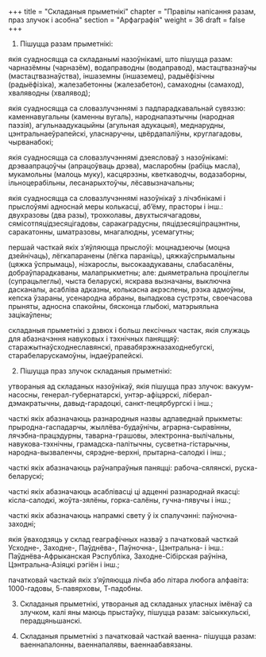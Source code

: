 +++
title = "Складаныя прыметнікі"
chapter = "Правілы напісання разам, праз злучок і асобна"
section = "Арфаграфія"
weight = 36
draft = false
+++

1. Пішуцца разам прыметнікі:

якія суадносяцца са складанымі назоўнікамі, што пішуцца разам: чарназёмны (чарназём), водаправодны (водаправод), мастацтвазнаўчы (мастацтвазнаўства), іншаземны (іншаземец), радыёфізічны (радыёфізіка), жалезабетонны (жалезабетон), самаходны (самаход), хваляводны (хвалявод);

якія суадносяцца са словазлучэннямі з падпарадкавальнай сувяззю: каменнавугальны (каменны вугаль), народнапаэтычны (народная паэзія), агульнаадукацыйны (агульная адукацыя), меднарудны, цэнтральнаеўрапейскі, уласнаручны, цвёрдапаліўны, круглагадовы, чырванабокі;

якія суадносяцца са словазлучэннямі дзеясловаў з назоўнікамі: дрэваапрацоўчы (апрацоўваць дрэва), масларобны (рабіць масла), мукамольны (малоць муку), касцярэзны, кветкаводчы, водазаборны, ільноцерабільны, лесанарыхтоўчы, лёсавызначальны;

якія суадносяцца са словазлучэннямі назоўнікаў з лічэбнікамі і прыслоўямі адноснай меры колькасці, аб’ёму, прасторы і інш.: двухразовы (два разы), трохколавы, двухтысячагадовы, сямісотпяцідзесяцігадовы, саракаградусны, пяцідзесяціпрацэнтны, саракатонны, шматразовы, мнагалюдны, усемагутны;

першай часткай якіх з’яўляюцца прыслоўі: моцнадзеючы (моцна дзейнічаць), лёгкапаранены (лёгка параніць), цяжкаўспрымальны (цяжка ўспрымаць), нізкарослы, высокаадукаваны, слабасалёны, добраўпарадкаваны, малапрыкметны; але: дыяметральна процілеглы (супрацьлеглы), чыста беларускі, яскрава вызначаны, выключна дасканалы, асабліва адказны, колькасна акрэслены, рэзка адмоўны, кепска ўзараны, усенародна абраны, выпадкова сустрэты, своечасова прыняты, адносна спакойны, бясконца глыбокі, матэрыяльна зацікаўлены;

складаныя прыметнікі з дзвюх і больш лексічных частак, якія служаць для абазначэння навуковых і тэхнічных паняццяў: старажытнаўсходнеславянскі, правабярэжназаходнебугскі, старабеларускамоўны, індаеўрапейскі.

2. Пішуцца праз злучок складаныя прыметнікі:

утвораныя ад складаных назоўнікаў, якія пішуцца праз злучок: вакуум-насосны, генерал-губернатарскі, унтэр-афіцэрскі, ліберал-дэмакратычны, давыд-гарадоцкі, санкт-пецярбургскі і інш.;

часткі якіх абазначаюць разнародныя назвы адпаведнай прыкметы: прыродна-гаспадарчы, жыллёва-будаўнічы, аграрна-сыравінны, лячэбна-працэдурны, таварна-грашовы, электронна-вылічальны, навукова-тэхнічны, грамадска-палітычны, сусветна-гістарычны, народна-вызваленчы, сярэдне-верхні, прытарна-салодкі і інш.;

часткі якіх абазначаюць раўнапраўныя паняцці: рабоча-сялянскі, руска-беларускі;

часткі якіх абазначаюць асаблівасці ці адценні разнароднай якасці: кісла-салодкі, жоўта-зялёны, горка-салёны, гучна-пявучы і інш.;

часткі якіх абазначаюць напрамкі свету ў іх спалучэнні: паўночна-заходні;

якія ўваходзяць у склад геаграфічных назваў з пачатковай часткай Усходне-, Заходне-, Паўднёва-, Паўночна-, Цэнтральна- і інш.: Паўднёва-Афрыканская Рэспубліка, Заходне-Сібірская раўніна, Цэнтральна-Азіяцкі рэгіён і інш.;

пачатковай часткай якіх з’яўляюцца лічба або літара любога алфавіта: 1000-гадовы, 5-павярховы, Т-падобны.

3. Складаныя прыметнікі, утвораныя ад складаных уласных імёнаў са злучком, калі яны маюць прыстаўку, пішуцца разам: заісыккульскі, перадцяньшанскі.

4. Складаныя прыметнікі з пачатковай часткай ваенна- пішуцца разам: ваеннапалонны, ваеннапалявы, ваеннаабавязаны.

